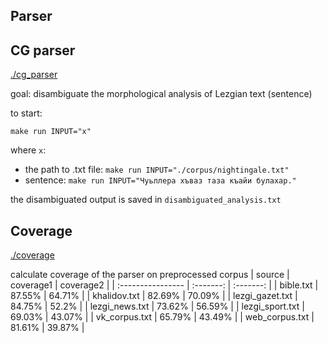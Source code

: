 ## Parser

## CG parser
[./cg_parser](https://github.com/hemulitch/morphological-parser-for-Lezgian/tree/main/cg_parser)

goal: disambiguate the morphological analysis of Lezgian text (sentence)

to start:

`make run INPUT="x"` 

where `x`:
- the path to .txt file: `make run INPUT="./corpus/nightingale.txt"`
- sentence: `make run INPUT="Чуьллера хъваз таза къайи булахар."`

the disambiguated output is saved in `disambiguated_analysis.txt`

## Coverage
[./coverage](https://github.com/hemulitch/morphological-parser-for-Lezgian/tree/main/coverage)

calculate coverage of the parser on preprocessed corpus
| source            | coverage1 | coverage2 |
| :---------------- | :-------: | :-------: |
| bible.txt         |   87.55%  |   64.71%  |
| khalidov.txt      |   82.69%  |   70.09%  |
| lezgi_gazet.txt   |   84.75%  |   52.2%  |
| lezgi_news.txt    |   73.62%  |   56.59%  |
| lezgi_sport.txt   |   69.03%  |   43.07%  |
| vk_corpus.txt     |   65.79%  |   43.49%  |
| web_corpus.txt    |   81.61%  |   39.87%  |
